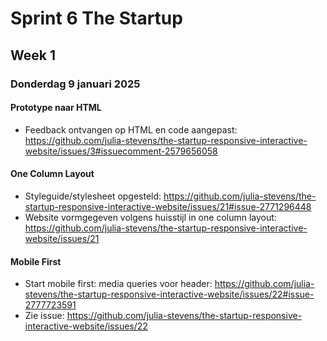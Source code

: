 # Sprint 6 The Startup
## Week 1
### Donderdag 9 januari 2025

#### Prototype naar HTML
* Feedback ontvangen op HTML en code aangepast: https://github.com/julia-stevens/the-startup-responsive-interactive-website/issues/3#issuecomment-2579656058

#### One Column Layout
* Styleguide/stylesheet opgesteld: https://github.com/julia-stevens/the-startup-responsive-interactive-website/issues/21#issue-2771296448
* Website vormgegeven volgens huisstijl in one column layout: https://github.com/julia-stevens/the-startup-responsive-interactive-website/issues/21

#### Mobile First
* Start mobile first: media queries voor header: https://github.com/julia-stevens/the-startup-responsive-interactive-website/issues/22#issue-2777723591
* Zie issue: https://github.com/julia-stevens/the-startup-responsive-interactive-website/issues/22